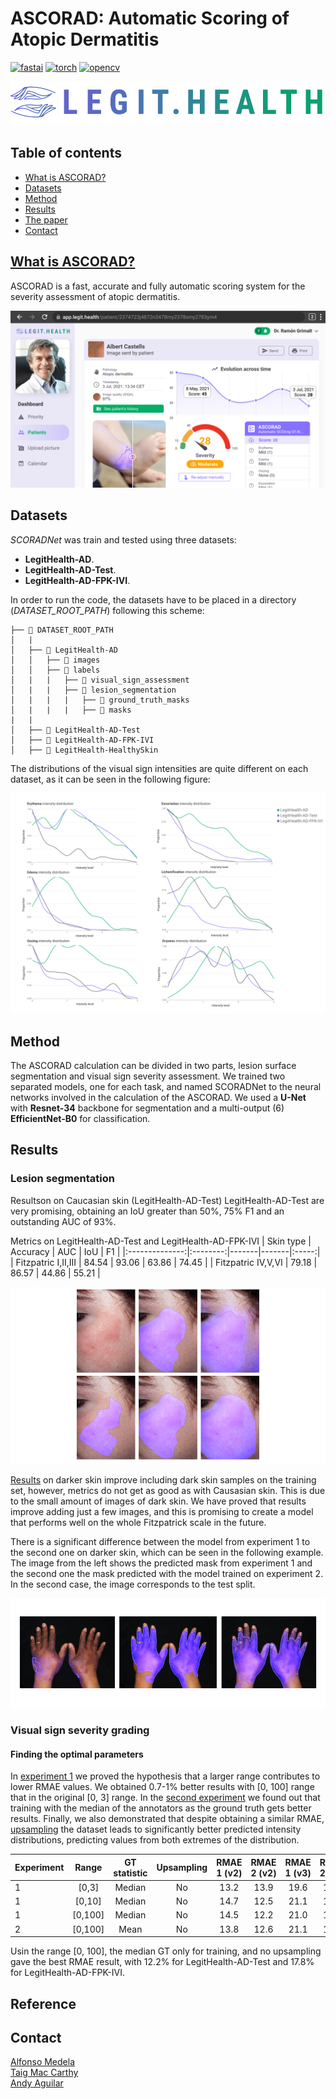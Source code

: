 # ASCORAD: Automatic Scoring of Atopic Dermatitis
[![fastai](https://img.shields.io/badge/fastai-1.0.61-blue?style=plastic)](https://www.fast.ai/)
[![torch](https://img.shields.io/badge/torch-1.6.0-orange?style=plastic)](https://pytorch.org/)
[![opencv](https://img.shields.io/badge/opencv--python-4.4.0.44-brightgreen?style=plastic)](https://opencv.org/)

[<img src="figures/Legit_Health_logo.png" width="500" height="70" />](https://legit.health/)

## Table of contents
- [What is ASCORAD?](#what-is-ascorad)
- [Datasets](#datasets)
- [Method](#method)
- [Results](#results)
- [The paper](#reference)
- [Contact](#contact)


## [What is ASCORAD?](https://legit.health/)
ASCORAD is a fast, accurate and fully automatic scoring system for the severity assessment of atopic dermatitis.

![Legit Health Web Application](figures/Figure_3.png)

## Datasets

*SCORADNet* was train and tested using three datasets:

- **LegitHealth-AD**. 
- **LegitHealth-AD-Test**. 
- **LegitHealth-AD-FPK-IVI**. 


In order to run the code, the datasets have to be placed in a directory (*DATASET_ROOT_PATH*) following this scheme:

```
├── 📁 DATASET_ROOT_PATH
│   |
│   ├── 📁 LegitHealth-AD
│   │   ├── 📁 images
│   │   ├── 📁 labels
│   |   |   ├── 📁 visual_sign_assessment
│   |   |   ├── 📁 lesion_segmentation
│   |   |   |   ├── 📁 ground_truth_masks
│   |   |   |   ├── 📁 masks
|   |
│   ├── 📁 LegitHealth-AD-Test
│   ├── 📁 LegitHealth-AD-FPK-IVI
│   ├── 📁 LegitHealth-HealthySkin
```

The distributions of the visual sign intensities are quite different on each dataset, as it can be seen in the following figure:

![Dataset distributions](figures/Figure_1.png)


## Method
The ASCORAD calculation can be divided in two parts, lesion surface segmentation and visual sign severity assessment. We trained two separated models, one for each task, and named SCORADNet to the neural networks involved in the calculation of the ASCORAD. We used a **U-Net** with **Resnet-34** backbone for segmentation and a multi-output (6) **EfficientNet-B0** for classification.

## Results
### Lesion segmentation

Resultson on Caucasian skin (LegitHealth-AD-Test) LegitHealth-AD-Test are very promising, obtaining an IoU greater than 50%, 75% F1 and an outstanding AUC of 93%.

Metrics on LegitHealth-AD-Test and LegitHealth-AD-FPK-IVI
|  Skin type      | Accuracy | AUC   | IoU   |   F1  |
|:--------------:|:--------:|-------|-------|:-----:|
| Fitzpatric I,II,III |   84.54  | 93.06 | 63.86 | 74.45 |
| Fitzpatric IV,V,VI |   79.18  | 86.57 | 44.86 | 55.21 |

![Dataset distributions](figures/Figure_4.png)


[Results](https://github.com/Legit-Health/ASCORAD/blob/main/code/lesion-segmentation/exp2/readme.md) on darker skin improve including dark skin samples on the training set, however, metrics do not get as good as with Causasian skin. This is due to the small amount of images of dark skin. We have proved that results improve adding just a few images, and this is promising to create a model that performs well on the whole Fitzpatrick scale in the future.


There is a significant difference between the model from experiment 1 to the second one on darker skin, which can be seen in the following example. The image from the left shows the predicted mask from experiment 1 and the second one the mask predicted with the model trained on experiment 2. In the second case, the image corresponds to the test split.

![Dataset distributions](figures/Figure_5.png)

### Visual sign severity grading
#### Finding the optimal parameters
In [experiment 1](https://github.com/Legit-Health/ASCORAD/tree/main/code/visual-sign-intensity-estimation/exp1) we proved the hypothesis that a larger range contributes to lower RMAE values. We obtained 0.7-1% better results with [0, 100] range that in the original [0, 3] range. In the [second experiment](https://github.com/Legit-Health/ASCORAD/tree/main/code/visual-sign-intensity-estimation/exp2) we found out that training with the median of the annotators as the ground truth gets better results. Finally, we also demonstrated that despite obtaining a similar RMAE, [upsampling](https://github.com/Legit-Health/ASCORAD/tree/main/code/visual-sign-intensity-estimation/exp3) the dataset leads to significantly better predicted intensity distributions, predicting values from both extremes of the distribution.

| Experiment |  Range  | GT statistic | Upsampling | RMAE 1 (v2) | RMAE 2 (v2) | RMAE 1 (v3) | RMAE 2 (v3) |
|------------|:-------:|:------------:|:----------:|:-----------:|:-----------:|:-----------:|:-----------:|
| 1          |  [0,3]  |    Median    |     No     |     13.2    |     13.9    |     19.6    |     18.5    |
| 1          |  [0,10] |    Median    |     No     |     14.7    |     12.5    |     21.1    |     18.0    |
| 1          | [0,100] |    Median    |     No     |     14.5    |     12.2    |     21.0    |     17.8    |
| 2          | [0,100] |     Mean     |     No     |     13.8    |     12.6    |     21.1    |     17.8    |


Usin the range [0, 100], the median GT only for training, and no upsampling gave the best RMAE result, with 12.2% for LegitHealth-AD-Test and 17.8% for LegitHealth-AD-FPK-IVI.


## Reference

## Contact
[Alfonso Medela](https://www.linkedin.com/notifications/) \
[Taig Mac Carthy](https://www.linkedin.com/in/taigmaccarthy/) \
[Andy Aguilar](https://www.linkedin.com/in/andy-aguilar/) 
